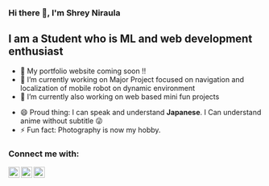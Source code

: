 ### Hi there 👋, I'm Shrey Niraula

## I am a Student who is ML and web development enthusiast

- 🔔 My portfolio website coming soon !!
- 🔭 I’m currently working on Major Project focused on navigation and localization of mobile robot on dynamic environment
- 🌱 I’m currently also working on web based mini fun projects
<!-- - 👯 I’m looking to collaborate on ...
- 🤔 I’m looking for help with 

- 📫 How to reach me: ... -->
- 😄 Proud thing: I can speak and understand **Japanese**. I Can understand anime without subtitle 😜
- ⚡ Fun fact: Photography is now my hobby. 


### Connect me with:
[<img align="left" alt="LinkedIn" width="22px" src="https://cdn.jsdelivr.net/npm/simple-icons@v3/icons/linkedin.svg" />][linkedin]
[<img align="left" alt="facebook" width="22px" src="https://cdn.jsdelivr.net/npm/simple-icons@v3/icons/facebook.svg" />][facebook]
[<img align="left" alt="gmail" width="22px" src="https://simpleicon.com/wp-content/uploads/mail-5.png" />][gmail]


<!-- variable for website -->
[facebook]: https://www.facebook.com/shrey.niraula.14
[linkedin]:https://www.linkedin.com/in/shrey-niraula-27947b189/
[gmail]: nshrey53@gmail.com


